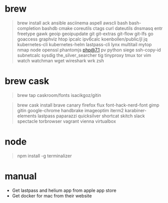 # brew

>brew install ack ansible asciinema aspell awscli bash bash-completion bashdb cmake coreutils ctags curl dateutils dnsmasq entr freetype gawk geoip geoipupdate git git-extras git-flow git-lfs go goaccess graphviz htop ipcalc ipv6calc koenbollen/public/jl jq kubernetes-cli kubernetes-helm lastpass-cli lynx multitail mytop nmap node openssl phantomjs php@7.1 pv python siege ssh-copy-id subnetcalc sysdig the_silver_searcher tig tinyproxy tmux tor vim watch watchman wget wireshark wrk zsh


# brew cask
>brew tap caskroom/fonts isacikgoz/gitin

>brew cask install brave canary firefox flux font-hack-nerd-font gimp gitin google-chrome handbrake imageoptim iterm2 karabiner-elements lastpass paparazzi quicksilver shortcat skitch slack spectacle torbrowser vagrant vienna virtualbox

# node

>npm install -g terminalizer

# manual
* Get lastpass and helium app from apple app store
* Get docker for mac from their website
